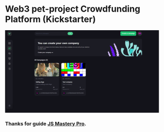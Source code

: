 # Web3 pet-project Crowdfunding Platform (Kickstarter)
![Crowdfunding](screen_new.png)

### Thanks for guide [JS Mastery Pro](https://www.jsmastery.pro).
